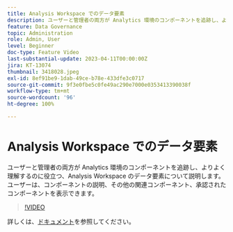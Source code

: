 ```yaml
---
title: Analysis Workspace でのデータ要素
description: ユーザーと管理者の両方が Analytics 環境のコンポーネントを追跡し、よりよく理解するのに役立つ、Analysis Workspace のデータ要素について説明します。ユーザーは、コンポーネントの説明、その他の関連コンポーネント、承認されたコンポーネントを表示できます。
feature: Data Governance
topic: Administration
role: Admin, User
level: Beginner
doc-type: Feature Video
last-substantial-update: 2023-04-11T00:00:00Z
jira: KT-13074
thumbnail: 3418028.jpeg
exl-id: 8ef91be9-1dab-49ce-b78e-433dfe3c0717
source-git-commit: 9f3e0fbe5c0fe49ac290e7000e0353413390038f
workflow-type: tm+mt
source-wordcount: '96'
ht-degree: 100%

---
```


# Analysis Workspace でのデータ要素

ユーザーと管理者の両方が Analytics 環境のコンポーネントを追跡し、よりよく理解するのに役立つ、Analysis Workspace のデータ要素について説明します。ユーザーは、コンポーネントの説明、その他の関連コンポーネント、承認されたコンポーネントを表示できます。

>[!VIDEO](https://video.tv.adobe.com/v/3418028/?quality=12&learn=on)

詳しくは、[ドキュメント](https://experienceleague.adobe.com/docs/analytics/analyze/analysis-workspace/components/data-dictionary/data-dictionary-overview.html?lang=ja)を参照してください。
